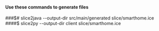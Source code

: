 #### Use these commands to generate files
###$# slice2java --output-dir src/main/generated slice/smarthome.ice
####$ slice2py --output-dir client slice/smarthome.ice
